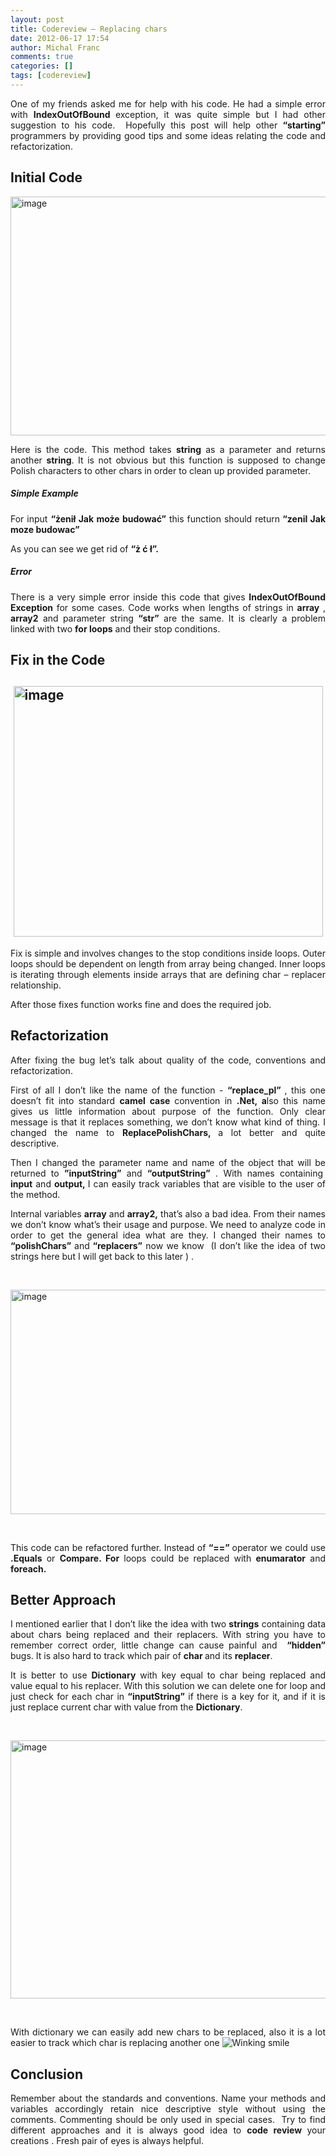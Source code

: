 ```yaml
---
layout: post
title: Codereview – Replacing chars
date: 2012-06-17 17:54
author: Michal Franc
comments: true
categories: []
tags: [codereview]
---
```

<p align="justify">One of my friends asked me for help with his code. He had a simple error with <strong>IndexOutOfBound </strong>exception, it was quite simple but I had other suggestion to his code.&nbsp; Hopefully this post will help other <strong>“starting”</strong> programmers by providing good tips and some ideas relating the code and refactorization.</p> <h2 align="justify">Initial Code</h2> <p align="justify"><a href="http://www.mfranc.com/wp-content/uploads/2012/06/image.png"><img style="background-image: none; border-right-width: 0px; padding-left: 0px; padding-right: 0px; display: block; float: none; border-top-width: 0px; border-bottom-width: 0px; margin-left: auto; border-left-width: 0px; margin-right: auto; padding-top: 0px" title="image" border="0" alt="image" src="http://www.mfranc.com/wp-content/uploads/2012/06/image_thumb.png" width="505" height="382"></a></p> <p align="justify">Here is the code. This method takes <strong>string</strong> as a parameter and returns another <strong>string</strong>. It is not obvious but this function is supposed to change Polish characters to other chars in order to clean up provided parameter.</p> <h5 align="justify">Simple Example</h5> <p align="justify">For input <strong>“żenił Jak może budować”</strong> this function should return<strong> “zenil Jak moze budowac”</strong></p> <p align="justify">As you can see we get rid of <strong>“ż ć ł”.</strong></p> <h5 align="justify">Error</h5> <p align="justify">There is a very simple error inside this code that gives <strong>IndexOutOfBound Exception</strong> for some cases. Code works when lengths of strings in <strong>array</strong> , <strong>array2</strong> and parameter string <strong>“str”</strong> are the same. It is clearly a problem linked with two <strong>for loops</strong> and their stop conditions.</p> <h2 align="justify">Fix in the Code</h2> <h2 align="justify"><a href="http://www.mfranc.com/wp-content/uploads/2012/06/image1.png"><img style="background-image: none; border-right-width: 0px; padding-left: 0px; padding-right: 0px; display: block; float: none; border-top-width: 0px; border-bottom-width: 0px; margin-left: auto; border-left-width: 0px; margin-right: auto; padding-top: 0px" title="image" border="0" alt="image" src="http://www.mfranc.com/wp-content/uploads/2012/06/image_thumb1.png" width="495" height="401"></a></h2> <p align="justify">Fix is simple and involves changes to the stop conditions inside loops. Outer loops should be dependent on length from array being changed. Inner loops is iterating through elements inside arrays that are defining char – replacer relationship.&nbsp; </p> <p align="justify">After those fixes function works fine and does the required job.</p> <h2 align="justify">Refactorization</h2> <p align="justify">After fixing the bug let’s talk about quality of the code, conventions and refactorization. </p> <p align="justify">First of all I don’t like the name of the function - <strong>“replace_pl” </strong>, this one doesn’t fit into standard <strong>camel case </strong>convention in <strong>.Net, a</strong>lso this name gives us little information about purpose of the function. Only clear message is that it replaces something, we don’t know what kind of thing. I changed the name to <strong>ReplacePolishChars, </strong>a lot better and quite descriptive.</p> <p align="justify">Then I changed the parameter name and name of the object that will be returned to <strong>”inputString”</strong> and <strong>“outputString”</strong> . With names containing&nbsp; <strong>input</strong> and <strong>output, </strong>I can easily track variables that are visible to the user of the method.</p> <p align="justify">Internal variables <strong>array</strong> and <strong>array2,</strong> that’s also a bad idea. From their names we don’t know what’s their usage and purpose. We need to analyze code in order to get the general idea what are they. I changed their names to <strong>“polishChars” </strong>and<strong> “replacers”</strong> now we know&nbsp; (I don’t like the idea of two strings here but I will get back to this later ) .</p> <p align="justify">&nbsp;</p> <p align="justify"><a href="http://www.mfranc.com/wp-content/uploads/2012/06/image2.png"><img style="background-image: none; border-right-width: 0px; padding-left: 0px; padding-right: 0px; display: block; float: none; border-top-width: 0px; border-bottom-width: 0px; margin-left: auto; border-left-width: 0px; margin-right: auto; padding-top: 0px" title="image" border="0" alt="image" src="http://www.mfranc.com/wp-content/uploads/2012/06/image_thumb2.png" width="514" height="359"></a></p> <p align="justify"></p> <p align="justify">&nbsp;</p> <p align="justify">This code can be refactored further. Instead of <strong>“==” </strong>operator we could use <strong>.Equals</strong> or <strong>Compare. For</strong> loops could be replaced with <strong>enumarator</strong> and <strong>foreach.</strong></p> <h2 align="justify">Better Approach</h2> <p align="justify">I mentioned earlier that I don’t like the idea with two <strong>strings</strong> containing data about chars being replaced and their replacers. With string you have to remember correct order, little change can cause painful and&nbsp; <strong>“hidden” </strong>bugs. It is also hard to track which pair of <strong>char </strong>and its <strong>replacer</strong>.</p> <p align="justify">It is better to use <strong>Dictionary</strong> with key equal to char being replaced and value equal to his replacer. With this solution we can delete one for loop and just check for each char in <strong>“inputString”</strong> if there is a key for it, and if it is just replace current char with value from the <strong>Dictionary</strong>.</p> <p align="justify">&nbsp;</p> <p align="justify"><a href="http://www.mfranc.com/wp-content/uploads/2012/06/image3.png"><img style="background-image: none; border-right-width: 0px; padding-left: 0px; padding-right: 0px; display: block; float: none; border-top-width: 0px; border-bottom-width: 0px; margin-left: auto; border-left-width: 0px; margin-right: auto; padding-top: 0px" title="image" border="0" alt="image" src="http://www.mfranc.com/wp-content/uploads/2012/06/image_thumb3.png" width="510" height="413"></a></p> <p align="justify"></p> <p align="justify"></p> <p align="justify"></p> <p align="justify">&nbsp;</p> <p align="justify">With dictionary we can easily add new chars to be replaced, also it is a lot easier to track which char is replacing another one <img style="border-bottom-style: none; border-left-style: none; border-top-style: none; border-right-style: none" class="wlEmoticon wlEmoticon-winkingsmile" alt="Winking smile" src="http://www.mfranc.com/wp-content/uploads/2012/06/wlEmoticon-winkingsmile.png"></p> <h2 align="justify">Conclusion</h2> <p align="justify">Remember about the standards and conventions. Name your methods and variables accordingly retain nice descriptive style without using the comments. Commenting should be only used in special cases.&nbsp; Try to find different approaches and it is always good idea to <strong>code review </strong>your creations . Fresh pair of eyes is always helpful.</p>
